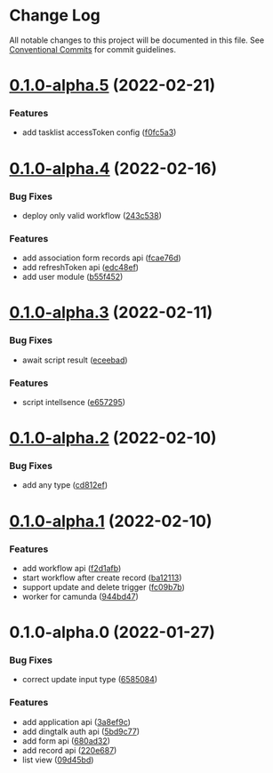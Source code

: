 # Change Log

All notable changes to this project will be documented in this file.
See [Conventional Commits](https://conventionalcommits.org) for commit guidelines.

# [0.1.0-alpha.5](https://github.com/li-yechao/freeform/compare/@freeform/server@0.1.0-alpha.4...@freeform/server@0.1.0-alpha.5) (2022-02-21)

### Features

- add tasklist accessToken config ([f0fc5a3](https://github.com/li-yechao/freeform/commit/f0fc5a3f3cdabc6e4ace86ea5a6f716b905be3e2))

# [0.1.0-alpha.4](https://github.com/li-yechao/freeform/compare/@freeform/server@0.1.0-alpha.3...@freeform/server@0.1.0-alpha.4) (2022-02-16)

### Bug Fixes

- deploy only valid workflow ([243c538](https://github.com/li-yechao/freeform/commit/243c5387d02e692e752f65540b0c488fe64153fb))

### Features

- add association form records api ([fcae76d](https://github.com/li-yechao/freeform/commit/fcae76d0f8cb12e0c36e51a0f54b25ba502c061e))
- add refreshToken api ([edc48ef](https://github.com/li-yechao/freeform/commit/edc48efff4ce0b38219ede0e7806645f78896cfb))
- add user module ([b55f452](https://github.com/li-yechao/freeform/commit/b55f45215ef9cb5273676c0e203494d8936521a9))

# [0.1.0-alpha.3](https://github.com/li-yechao/freeform/compare/@freeform/server@0.1.0-alpha.2...@freeform/server@0.1.0-alpha.3) (2022-02-11)

### Bug Fixes

- await script result ([eceebad](https://github.com/li-yechao/freeform/commit/eceebad733ac2f6ecf7db960369e60366d56324d))

### Features

- script intellsence ([e657295](https://github.com/li-yechao/freeform/commit/e65729522d8d91b6f1c9f58b96e7ddb1a573316c))

# [0.1.0-alpha.2](https://github.com/li-yechao/freeform/compare/@freeform/server@0.1.0-alpha.1...@freeform/server@0.1.0-alpha.2) (2022-02-10)

### Bug Fixes

- add any type ([cd812ef](https://github.com/li-yechao/freeform/commit/cd812ef4bdc77bc42cd8b30af2fc045ac60d662c))

# [0.1.0-alpha.1](https://github.com/li-yechao/freeform/compare/@freeform/server@0.1.0-alpha.0...@freeform/server@0.1.0-alpha.1) (2022-02-10)

### Features

- add workflow api ([f2d1afb](https://github.com/li-yechao/freeform/commit/f2d1afbe7332d9436c9f7c2a67a484946654e884))
- start workflow after create record ([ba12113](https://github.com/li-yechao/freeform/commit/ba121130db49aca3f606f616eb80360b2c4f2d40))
- support update and delete trigger ([fc09b7b](https://github.com/li-yechao/freeform/commit/fc09b7b02cf76138e4fe729d7e4c224b32aebccf))
- worker for camunda ([944bd47](https://github.com/li-yechao/freeform/commit/944bd478b9cfea5b2fd91f207d445bf0fbdd426d))

# 0.1.0-alpha.0 (2022-01-27)

### Bug Fixes

- correct update input type ([6585084](https://github.com/li-yechao/freeform/commit/6585084b99378b95b94d851545fde38a69548b90))

### Features

- add application api ([3a8ef9c](https://github.com/li-yechao/freeform/commit/3a8ef9c9722cd46c98305caad785e1c9f8254ef0))
- add dingtalk auth api ([5bd9c77](https://github.com/li-yechao/freeform/commit/5bd9c776e3385e072c2f7ecff21afb60ad22f307))
- add form api ([680ad32](https://github.com/li-yechao/freeform/commit/680ad32b5a84be34af4d1f985a112d2619211692))
- add record api ([220e687](https://github.com/li-yechao/freeform/commit/220e68739130b263f561ff90a3e6c5f9d1a982af))
- list view ([09d45bd](https://github.com/li-yechao/freeform/commit/09d45bd7fd849f9a7623130b9514bf4b71defe7f))
